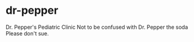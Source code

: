 # dr-pepper
Dr. Pepper's Pediatric Clinic
Not to be confused with Dr. Pepper the soda
Please don't sue.
